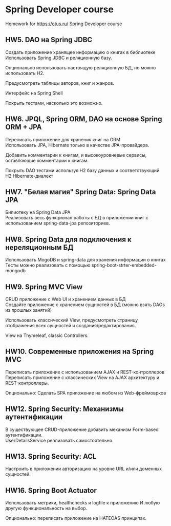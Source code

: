# Spring Developer course

Homework for https://otus.ru/ Spring Developer course

## HW5. DAO на Spring JDBC 

Создать приложение хранящее информацию о книгах в библиотеке  
Использовать Spring JDBC и реляционную базу.

Опционально использовать настоящую реляционную БД, но можно использовать H2.

Предусмотреть таблицы авторов, книг и жанров.

Интерфейс на Spring Shell

Покрыть тестами, насколько это возможно.

## HW6. JPQL, Spring ORM, DAO на основе Spring ORM + JPA 

Переписать приложение для хранения книг на ORM  
Использовать JPA, Hibernate только в качестве JPA-провайдера.

Добавить комментарии к книгам, и высокоуровневые сервисы, оставляющие комментарии к книгам.

Покрыть DAO тестами используя H2 базу данных и соответствующий H2 Hibernate-диалект

## HW7. "Белая магия" Spring Data: Spring Data JPA 

Билиотеку на Spring Data JPA  
Реализовать весь функционал работы с БД в приложении книг с использованием spring-data-jpa репозиториев.

## HW8. Spring Data для подключения к нереляционным БД

Использовать MogoDB и spring-data для хранения информации о книгах  
Тесты можно реализовать с помощью spring-boot-strter-embedded-mongodb 

## HW9. Spring MVC View

CRUD приложение с Web UI и хранением данных в БД  
Создайте приложение с хранением сущностей в БД (можно взять DAOs из прошлых занятий)

Использовать классический View, предусмотреть страницу отображения всех сущностей и создания/редактирования.

View на Thymeleaf, classic Controllers.

## HW10. Современные приложения на Spring MVC

Переписать приложение с использованием AJAX и REST-контроллеров  
Переписать приложение с классических View на AJAX архитектуру и REST-контроллеры.

Опционально: Сделать SPA приложение на любом из Web-фреймоврков

## HW12. Spring Security: Механизмы аутентификации

В существующее CRUD-приложение добавить механизм Form-based аутентификации.  
UserDetailsService реализовать самостоятельно.

## HW13. Spring Security: ACL

Настроить в приложении авторизацию на уровне URL и/или доменных сущностей.

## HW16. Spring Boot Actuator

Использовать метрики, healthchecks и logfile к приложению
И любую другую функциональность на выбор.

Опционально: переписать приложение на HATEOAS принципах.
